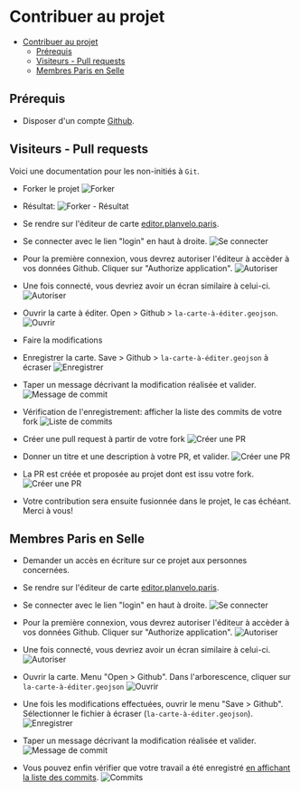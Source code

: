 # Contribuer au projet

<!-- TOC depthFrom:1 depthTo:6 withLinks:1 updateOnSave:1 orderedList:0 -->

- [Contribuer au projet](#contribuer-au-projet)
	- [Prérequis](#prrequis)
	- [Visiteurs - Pull requests](#visiteurs-pull-requests)
	- [Membres Paris en Selle](#membres-paris-en-selle)

<!-- /TOC -->

## Prérequis

* Disposer d'un compte [Github](https://github.com).

## Visiteurs - Pull requests

Voici une documentation pour les non-initiés à `Git`.

* Forker le projet
![Forker](assets/contribuer_PR_0.png)

* Résultat:
![Forker - Résultat](assets/contribuer_PR_1.png)

* Se rendre sur l'éditeur de carte [editor.planvelo.paris](http://editor.planvelo.paris).

* Se connecter avec le lien "login" en haut à droite. ![Se connecter](assets/contribuer_editor-authorize_0.png)

* Pour la première connexion, vous devrez autoriser l'éditeur à accèder à vos données Github. Cliquer sur "Authorize application". ![Autoriser](assets/contribuer_editor-authorize_1.png)

* Une fois connecté, vous devriez avoir un écran similaire à celui-ci.
![Autoriser](assets/contribuer_editor-authorize_2.png)

* Ouvrir la carte à éditer. Open > Github > `la-carte-à-éditer.geojson`.
![Ouvrir](assets/contribuer_PR_2.png)

* Faire la modifications

* Enregistrer la carte. Save > Github > `la-carte-à-éditer.geojson` à écraser
![Enregistrer](assets/contribuer_PR_3.png)

* Taper un message décrivant la modification réalisée et valider. ![Message de commit](assets/contribuer_3.png)

* Vérification de l'enregistrement: afficher la liste des commits de votre fork
![Liste de commits](assets/contribuer_PR_4.png)

* Créer une pull request à partir de votre fork
![Créer une PR](assets/contribuer_PR_6.png)

* Donner un titre et une description à votre PR, et valider.
![Créer une PR](assets/contribuer_PR_7.png)

* La PR est créée et proposée au projet dont est issu votre fork.
![Créer une PR](assets/contribuer_PR_8.png)

* Votre contribution sera ensuite fusionnée dans le projet, le cas échéant. Merci à vous!

## Membres Paris en Selle

* Demander un accès en écriture sur ce projet aux personnes concernées.

* Se rendre sur l'éditeur de carte [editor.planvelo.paris](http://editor.planvelo.paris).

* Se connecter avec le lien "login" en haut à droite. ![Se connecter](assets/contribuer_editor-authorize_0.png)

* Pour la première connexion, vous devrez autoriser l'éditeur à accèder à vos données Github. Cliquer sur "Authorize application". ![Autoriser](assets/contribuer_editor-authorize_1.png)

* Une fois connecté, vous devriez avoir un écran similaire à celui-ci.
![Autoriser](assets/contribuer_editor-authorize_2.png)

* Ouvrir la carte. Menu "Open > Github". Dans l'arborescence, cliquer sur `la-carte-à-éditer.geojson` ![Ouvrir](assets/contribuer_2.png)

* Une fois les modifications effectuées, ouvrir le menu "Save > Github". Sélectionner le fichier à écraser (`la-carte-à-éditer.geojson`). ![Enregistrer](assets/contribuer_2.png)

* Taper un message décrivant la modification réalisée et valider. ![Message de commit](assets/contribuer_3.png)

* Vous pouvez enfin vérifier que votre travail a été enregistré [en affichant la liste des commits](https://github.com/ParisEnSelle/planvelo-carte/commits/master). ![Commits](assets/contribuer_4.png)
